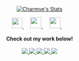 <p align="center">
  <a href="https://github.com/EaxMov" class="rich-diff-level-one">
    <img src="https://github-readme-stats.vercel.app/api?username=EaxMov&show_icons=true&count_private=true&hide=prs&theme=default_repocard" alt="Charmve's Stats" >
    <!-- &hide=issues
    <img src="https://github-readme-stats.vercel.app/api?username=EaxMov&show_icons=true&count_private=true&hide=prs&theme=default_repocard" alt="Charmve's Stats" >
    -->
  </a>
</p>

<p align="center">
  <a href= "https://imgconvert.csdnimg.cn/aHR0cHM6Ly9tbWJpei5xcGljLmNuL21tYml6X3BuZy9aTmRoV05pYjNJUkIzZk5ldWVGZEQ4YnZ4cXlzbXRtRktUTGdFSXZOMUdnTHhDNXV0Y1VBZVJ0T0lJa0hTZTVnVGowamVtZUVOQTJJMHhiU0xjQ3VrVVEvNjQw?x-oss-process=image/format,png" target="_blank" alt="WeChat" title="WeChat">
    <img src="https://img.icons8.com/ios-filled/50/000000/weixing.png" width="28px"/>
  </a>
  &emsp;
  <a href="https://blog.csdn.net/weixin_45784423?spm=1010.2135.3001.5421" target="_blank" alt="CSDN" title="CSDN">
    <img src="https://img.icons8.com/material/48/000000/csdn.png" width="30px"/>
  </a>
  &emsp;
  <a href="https://space.bilibili.com/5591289" target="_blank" alt="Bilibili" title="Bilibili">
    <img src="https://user-images.githubusercontent.com/29084184/129467562-a754907c-c128-40d0-80ad-86e89bdda3d6.png" width="30px"/>
  </a> 
  &emsp;
  <br><br>
  <strong>Check out my work below!</strong>
  <br><br>
  <a href="https://github.com/EaxMov">
    <img src="https://badges.pufler.dev/visits/EaxMov/EaxMov?style=flat-square&color=black&logo=github">
  </a>
  <a href="https://github.com/EaxMov">
    <img src="https://badges.pufler.dev/years/EaxMov?style=flat-square&color=black&logo=github">
  </a>
  <a href="https://github.com/EaxMov?tab=repositories">
    <img src="https://badges.pufler.dev/repos/EaxMov?style=flat-square&color=black&logo=github">
  </a>
  <a href="https://gist.github.com/EaxMov">
    <img src="https://badges.pufler.dev/gists/EaxMov?style=flat-square&color=black&logo=github">
  </a>
  <a href="https://github.com/EaxMov">
    <img src="https://badges.pufler.dev/commits/monthly/EaxMov?style=flat-square&color=black&logo=github">
  </a>
</p>

